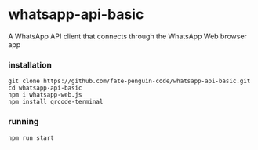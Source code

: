# whatsapp-api-basic
A WhatsApp API client that connects through the WhatsApp Web browser app

### installation
```
git clone https://github.com/fate-penguin-code/whatsapp-api-basic.git
cd whatsapp-api-basic
npm i whatsapp-web.js
npm install qrcode-terminal
```

### running
```
npm run start
```
